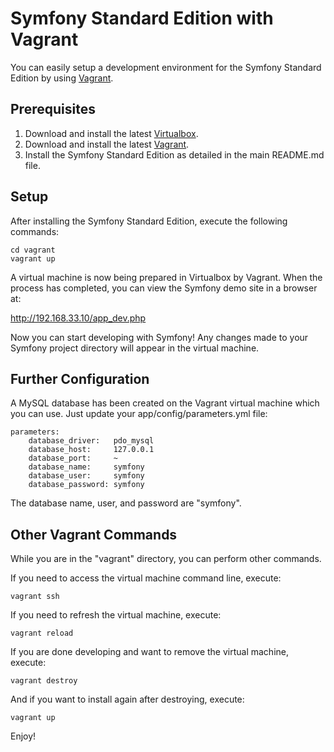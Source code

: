 Symfony Standard Edition with Vagrant
=====================================

You can easily setup a development environment for the Symfony Standard Edition
by using [Vagrant][1].

Prerequisites
-------------

1. Download and install the latest [Virtualbox][2].
2. Download and install the latest [Vagrant][3].
3. Install the Symfony Standard Edition as detailed in the main README.md file.

Setup
-----

After installing the Symfony Standard Edition, execute the following commands:

    cd vagrant
    vagrant up

A virtual machine is now being prepared in Virtualbox by Vagrant. When the
process has completed, you can view the Symfony demo site in a browser at:

<http://192.168.33.10/app_dev.php>

Now you can start developing with Symfony! Any changes made to your Symfony
project directory will appear in the virtual machine.

Further Configuration
---------------------

A MySQL database has been created on the Vagrant virtual machine which you can
use. Just update your app/config/parameters.yml file:

    parameters:
        database_driver:   pdo_mysql
        database_host:     127.0.0.1
        database_port:     ~
        database_name:     symfony
        database_user:     symfony
        database_password: symfony

The database name, user, and password are "symfony".

Other Vagrant Commands
----------------------

While you are in the "vagrant" directory, you can perform other commands.

If you need to access the virtual machine command line, execute:

    vagrant ssh

If you need to refresh the virtual machine, execute:

    vagrant reload

If you are done developing and want to remove the virtual machine, execute:

    vagrant destroy

And if you want to install again after destroying, execute:

    vagrant up

Enjoy!

[1]: http://www.vagrantup.com
[2]: https://www.virtualbox.org/wiki/Downloads
[3]: http://downloads.vagrantup.com/
